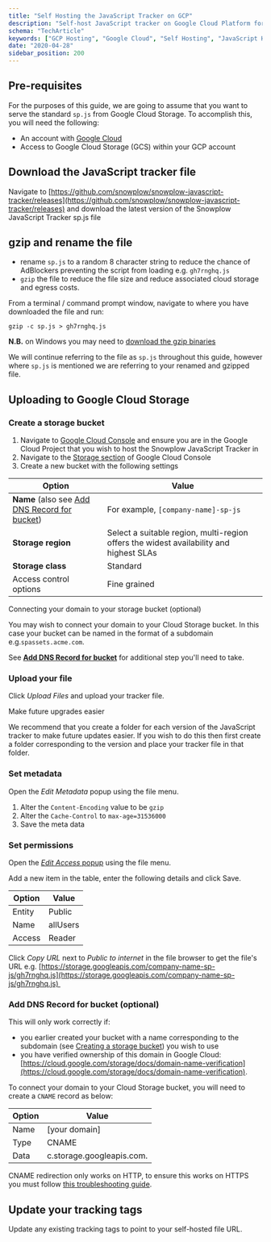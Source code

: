 ```yaml
---
title: "Self Hosting the JavaScript Tracker on GCP"
description: "Self-host JavaScript tracker on Google Cloud Platform for behavioral event collection infrastructure."
schema: "TechArticle"
keywords: ["GCP Hosting", "Google Cloud", "Self Hosting", "JavaScript Hosting", "Cloud Hosting", "GCP CDN"]
date: "2020-04-28"
sidebar_position: 200
---
```


## Pre-requisites

For the purposes of this guide, we are going to assume that you want to serve the standard `sp.js` from Google Cloud Storage. To accomplish this, you will need the following:

- An account with [Google Cloud](https://cloud.google.com/)
- Access to Google Cloud Storage (GCS) within your GCP account

## Download the JavaScript tracker file

Navigate to [https://github.com/snowplow/snowplow-javascript-tracker/releases](https://github.com/snowplow/snowplow-javascript-tracker/releases) and download the latest version of the Snowplow JavaScript Tracker sp.js file

## gzip and rename the file

- rename `sp.js` to a random 8 character string to reduce the chance of AdBlockers preventing the script from loading e.g. `gh7rnghq.js`
- `gzip` the file to reduce the file size and reduce associated cloud storage and egress costs.

From a terminal / command prompt window, navigate to where you have downloaded the file and run:

`gzip -c sp.js > gh7rnghq.js`

**N.B.** on Windows you may need to [download the gzip binaries](http://gnuwin32.sourceforge.net/packages/gzip.htm)

We will continue referring to the file as `sp.js` throughout this guide, however where `sp.js` is mentioned we are referring to your renamed and gzipped file.

## Uploading to Google Cloud Storage

### Create a storage bucket

1. Navigate to [Google Cloud Console](https://console.cloud.google.com/) and ensure you are in the Google Cloud Project that you wish to host the Snowplow JavaScript Tracker in
2. Navigate to the [Storage section](https://console.cloud.google.com/storage/browser) of Google Cloud Console
3. Create a new bucket with the following settings

| Option                                                                                                                                                                                                                                                                             | Value                                                                                  |
|------------------------------------------------------------------------------------------------------------------------------------------------------------------------------------------------------------------------------------------------------------------------------------|----------------------------------------------------------------------------------------|
| **Name** (also see [Add DNS Record for bucket](#add-dns-record-for-bucket-optional)) | For example, `[company-name]-sp-js`                                                    |
| **Storage region**                                                                                                                                                                                                                                                                 | Select a suitable region, multi-region offers the widest availability and highest SLAs |
| **Storage class**                                                                                                                                                                                                                                                                  | Standard                                                                               |
| Access control options                                                                                                                                                                                                                                                             | Fine grained                                                                           |

Connecting your domain to your storage bucket (optional)

You may wish to connect your domain to your Cloud Storage bucket. In this case your bucket can be named in the format of a subdomain e.g.`spassets.acme.com`.

See **[Add DNS Record for bucket](#add-dns-record-for-bucket-optional)** for additional step you'll need to take.

### Upload your file

Click _Upload Files_ and upload your tracker file.

Make future upgrades easier

We recommend that you create a folder for each version of the JavaScript tracker to make future updates easier. If you wish to do this then first create a folder corresponding to the version and place your tracker file in that folder.

### Set metadata

Open the _Edit Metadata_ popup using the file menu.

1. Alter the `Content-Encoding` value to be `gzip`
2. Alter the `Cache-Control` to `max-age=31536000`
3. Save the meta data

### Set permissions

Open the [_Edit Access_ popup](https://cloud.google.com/storage/docs/access-control/making-data-public#objects) using the file menu.

Add a new item in the table, enter the following details and click Save.

| Option | Value    |
|--------|----------|
| Entity | Public   |
| Name   | allUsers |
| Access | Reader   |

Click _Copy URL_ next to _Public to internet_ in the file browser to get the file's URL e.g. [https://storage.googleapis.com/company-name-sp-js/gh7rnghq.js](https://storage.googleapis.com/company-name-sp-js/gh7rnghq.js) 

### Add DNS Record for bucket (optional)

This will only work correctly if:

- you earlier created your bucket with a name corresponding to the subdomain (see [Creating a storage bucket](#create-bucket)) you wish to use
- you have verified ownership of this domain in Google Cloud: [https://cloud.google.com/storage/docs/domain-name-verification](https://cloud.google.com/storage/docs/domain-name-verification).

To connect your domain to your Cloud Storage bucket, you will need to create a `CNAME` record as below:

| Option | Value                     |
|--------|---------------------------|
| Name   | [your domain]             |
| Type   | CNAME                     |
| Data   | c.storage.googleapis.com. |

CNAME redirection only works on HTTP, to ensure this works on HTTPS you must follow [this troubleshooting guide](https://cloud.google.com/storage/docs/troubleshooting#https).

## Update your tracking tags

Update any existing tracking tags to point to your self-hosted file URL.
